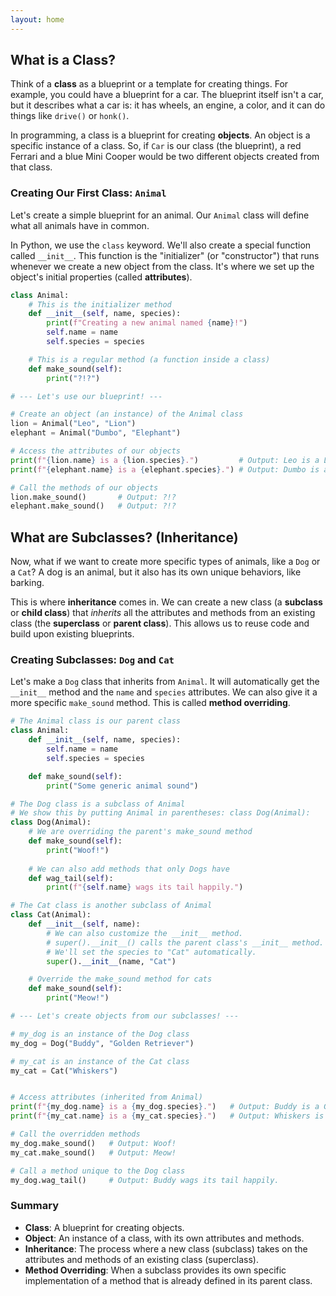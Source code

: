 ```yaml
---
layout: home
---
```

## What is a Class?

Think of a **class** as a blueprint or a template for creating things. For example, you could have a blueprint for a car. The blueprint itself isn't a car, but it describes what a car is: it has wheels, an engine, a color, and it can do things like `drive()` or `honk()`.

In programming, a class is a blueprint for creating **objects**. An object is a specific instance of a class. So, if `Car` is our class (the blueprint), a red Ferrari and a blue Mini Cooper would be two different objects created from that class.

### Creating Our First Class: `Animal`

Let's create a simple blueprint for an animal. Our `Animal` class will define what all animals have in common.

In Python, we use the `class` keyword. We'll also create a special function called `__init__`. This function is the "initializer" (or "constructor") that runs whenever we create a new object from the class. It's where we set up the object's initial properties (called **attributes**).

```python
class Animal:
    # This is the initializer method
    def __init__(self, name, species):
        print(f"Creating a new animal named {name}!")
        self.name = name
        self.species = species

    # This is a regular method (a function inside a class)
    def make_sound(self):
        print("?!?")

# --- Let's use our blueprint! ---

# Create an object (an instance) of the Animal class
lion = Animal("Leo", "Lion")
elephant = Animal("Dumbo", "Elephant")

# Access the attributes of our objects
print(f"{lion.name} is a {lion.species}.")         # Output: Leo is a Lion.
print(f"{elephant.name} is a {elephant.species}.") # Output: Dumbo is an Elephant.

# Call the methods of our objects
lion.make_sound()       # Output: ?!?
elephant.make_sound()   # Output: ?!?
```

## What are Subclasses? (Inheritance)

Now, what if we want to create more specific types of animals, like a `Dog` or a `Cat`? A dog is an animal, but it also has its own unique behaviors, like barking.

This is where **inheritance** comes in. We can create a new class (a **subclass** or **child class**) that *inherits* all the attributes and methods from an existing class (the **superclass** or **parent class**). This allows us to reuse code and build upon existing blueprints.

### Creating Subclasses: `Dog` and `Cat`

Let's make a `Dog` class that inherits from `Animal`. It will automatically get the `__init__` method and the `name` and `species` attributes. We can also give it a more specific `make_sound` method. This is called **method overriding**.

```python
# The Animal class is our parent class
class Animal:
    def __init__(self, name, species):
        self.name = name
        self.species = species

    def make_sound(self):
        print("Some generic animal sound")

# The Dog class is a subclass of Animal
# We show this by putting Animal in parentheses: class Dog(Animal):
class Dog(Animal):
    # We are overriding the parent's make_sound method
    def make_sound(self):
        print("Woof!")
        
    # We can also add methods that only Dogs have
    def wag_tail(self):
        print(f"{self.name} wags its tail happily.")

# The Cat class is another subclass of Animal
class Cat(Animal):
    def __init__(self, name):
        # We can also customize the __init__ method.
        # super().__init__() calls the parent class's __init__ method.
        # We'll set the species to "Cat" automatically.
        super().__init__(name, "Cat")

    # Override the make_sound method for cats
    def make_sound(self):
        print("Meow!")

# --- Let's create objects from our subclasses! ---

# my_dog is an instance of the Dog class
my_dog = Dog("Buddy", "Golden Retriever")

# my_cat is an instance of the Cat class
my_cat = Cat("Whiskers")


# Access attributes (inherited from Animal)
print(f"{my_dog.name} is a {my_dog.species}.")   # Output: Buddy is a Golden Retriever.
print(f"{my_cat.name} is a {my_cat.species}.")   # Output: Whiskers is a Cat.

# Call the overridden methods
my_dog.make_sound()   # Output: Woof!
my_cat.make_sound()   # Output: Meow!

# Call a method unique to the Dog class
my_dog.wag_tail()     # Output: Buddy wags its tail happily.
```

### Summary

* **Class**: A blueprint for creating objects.
* **Object**: An instance of a class, with its own attributes and methods.
* **Inheritance**: The process where a new class (subclass) takes on the attributes and methods of an existing class (superclass).
* **Method Overriding**: When a subclass provides its own specific implementation of a method that is already defined in its parent class.
